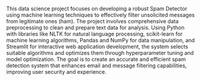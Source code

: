 This data science project focuses on developing a robust Spam Detector using machine learning techniques to effectively filter unsolicited messages from legitimate ones (ham). The project involves comprehensive data preprocessing to clean and prepare text data for analysis. Using Python with libraries like NLTK for natural language processing, scikit-learn for machine learning algorithms, Pandas and NumPy for data manipulation, and Streamlit for interactive web application development, the system selects suitable algorithms and optimizes them through hyperparameter tuning and model optimization. The goal is to create an accurate and efficient spam detection system that enhances email and message filtering capabilities, improving user security and experience.
